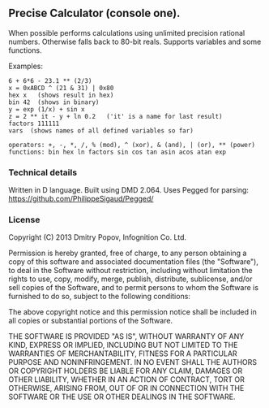 ## Precise Calculator (console one).

When possible performs calculations using unlimited precision rational numbers.
Otherwise falls back to 80-bit reals. Supports variables and some functions.

Examples:

    6 + 6*6 - 23.1 ** (2/3)
    x = 0xABCD ^ (21 & 31) | 0x80
    hex x   (shows result in hex)
    bin 42  (shows in binary)
    y = exp (1/x) + sin x
    z = 2 ** it - y + ln 0.2   ('it' is a name for last result)
    factors 111111
    vars  (shows names of all defined variables so far)

    operators: +, -, *, /, % (mod), ^ (xor), & (and), | (or), ** (power)
    functions: bin hex ln factors sin cos tan asin acos atan exp

### Technical details
Written in D language. Built using DMD 2.064. Uses Pegged for parsing:
<https://github.com/PhilippeSigaud/Pegged/>

### License
Copyright (C) 2013 Dmitry Popov, Infognition Co. Ltd.

Permission is hereby granted, free of charge, to any person obtaining a copy 
of this software and associated documentation files (the "Software"), to deal 
in the Software without restriction, including without limitation the rights 
to use, copy, modify, merge, publish, distribute, sublicense, and/or sell 
copies of the Software, and to permit persons to whom the Software is furnished
to do so, subject to the following conditions:

The above copyright notice and this permission notice shall be included in all 
copies or substantial portions of the Software.

THE SOFTWARE IS PROVIDED "AS IS", WITHOUT WARRANTY OF ANY KIND, EXPRESS OR 
IMPLIED, INCLUDING BUT NOT LIMITED TO THE WARRANTIES OF MERCHANTABILITY, FITNESS 
FOR A PARTICULAR PURPOSE AND NONINFRINGEMENT. IN NO EVENT SHALL THE AUTHORS OR 
COPYRIGHT HOLDERS BE LIABLE FOR ANY CLAIM, DAMAGES OR OTHER LIABILITY, WHETHER 
IN AN ACTION OF CONTRACT, TORT OR OTHERWISE, ARISING FROM, OUT OF OR IN 
CONNECTION WITH THE SOFTWARE OR THE USE OR OTHER DEALINGS IN THE SOFTWARE.

